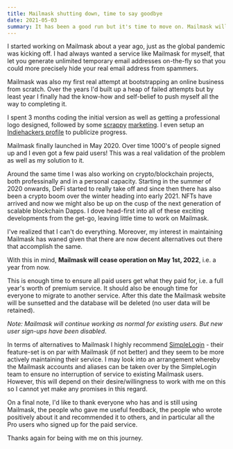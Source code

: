 ```yaml
---
title: Mailmask shutting down, time to say goodbye
date: 2021-05-03
summary: It has been a good run but it's time to move on. Mailmask will continue serving customers until May 1st, 2022, after which the service will be discontinued. 
---
```


I started working on Mailmask about a year ago, just as the global pandemic was kicking off. I had always wanted a service like Mailmask for myself, that let you generate unlimited temporary email 
addresses on-the-fly so that you could more precisely hide your real email address from spammers.

Mailmask was also my first real attempt at bootstrapping an online business from scratch. Over the years I'd built up a heap of failed attempts but by least year I finally had the know-how and self-belief to push myself all the way to completing it.

I spent 3 months coding the initial version as well as getting a professional logo designed, followed by some [scrappy](https://www.reddit.com/r/privacytoolsIO/comments/iaa4th/which_domain_services_are_best_for_hosting/g1puwmd/?utm_source=reddit&utm_medium=web2x&context=3) [marketing](https://www.reddit.com/r/privacy/comments/ic90c3/recommendations_email_masking_services/g2b33i0/?utm_source=reddit&utm_medium=web2x&context=3). I even setup an [Indiehackers profile](https://www.indiehackers.com/product/mailmask) to publicize progress.

Mailmask finally launched in May 2020. Over time 1000's of people signed up and I even got a few paid users! This was a real validation of the problem as well as my solution to it. 

Around the same time I was also working on crypto/blockchain projects, both professinally and in a personal capacity. Starting in the summer of 2020 onwards, DeFi started to really take off and since then there has also been a crypto boom over the winter heading into early 2021. NFTs have arrived and now we might also be up on the cusp of the next generation of scalable blockchain Dapps. I dove head-first into all of these exciting developments from the get-go, leaving little time to work on Mailmask.

I've realized that I can't do everything. Moreover, my interest in maintaining Mailmask has waned given that there are now decent alternatives out there that accomplish the same. 

With this in mind, **Mailmask will cease operation on May 1st, 2022**, i.e. a year from now.

This is enough time to ensure all paid users get what they paid for, i.e. a full year's worth of premium service. It should also be enough time for everyone to migrate to another service. After this date the Mailmask website will be sunsetted and the database will be deleted (no user data will be retained).

_Note: Mailmask will continue working as normal for existing users. But new user sign-ups have been disabled_.

In terms of alternatives to Mailmask I highly recommend [SimpleLogin](https://simplelogin.io) - their feature-set is on par with Mailmask (if not better) and they seem to be more actively maintaining their service. I may look into an arrangement whereby the Mailmask accounts and aliases can be taken over by the SimpleLogin team to ensure no interruption of service to existing Mailmask users. However, this will depend on their desire/willingness to work with me on this so I cannot yet make any promises in this regard.

On a final note, I'd like to thank everyone who has and is still using Mailmask, the people who gave me useful feedback, the people who wrote positively about it and recommended it to others, and in particular all the Pro users who signed up for the paid service.

Thanks again for being with me on this journey.

